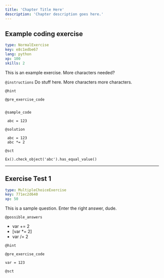 ```yaml
---
title: 'Chapter Title Here'
description: 'Chapter description goes here.'
---
```


## Example coding exercise

```yaml
type: NormalExercise
key: e8c1edbe67
lang: python
xp: 100
skills: 2
```

This is an example exercise. More characters needed?	

`@instructions`
Do stuff here. More characters more characters.

`@hint`


`@pre_exercise_code`
```{python}

```

`@sample_code`
```{python}
 abc = 123
```

`@solution`
```{python}
 abc = 123
 abc *= 2

```

`@sct`
```{python}
Ex().check_object('abc').has_equal_value()
```

---

## Exercise Test 1

```yaml
type: MultipleChoiceExercise
key: 771ec2d640
xp: 50
```

This is a sample question. Enter the right answer, dude.

`@possible_answers`
- var += 2
- [var *= 2]
- var /= 2

`@hint`


`@pre_exercise_code`
```{python}
var = 123

```

`@sct`
```{python}

```
